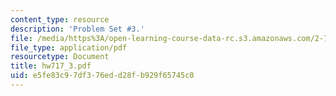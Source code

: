 ```yaml
---
content_type: resource
description: 'Problem Set #3.'
file: /media/https%3A/open-learning-course-data-rc.s3.amazonaws.com/2-717j-optical-engineering-spring-2002/e5fe83c97df376edd28fb929f65745c0_hw717_3.pdf
file_type: application/pdf
resourcetype: Document
title: hw717_3.pdf
uid: e5fe83c9-7df3-76ed-d28f-b929f65745c0
---
```

